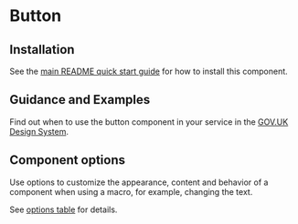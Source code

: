 # Button

## Installation

See the [main README quick start guide](https://github.com/alphagov/govuk-frontend#quick-start) for how to install this component.

## Guidance and Examples

Find out when to use the button component in your service in the [GOV.UK Design System](https://design-system.service.gov.uk/components/button).

## Component options

Use options to customize the appearance, content and behavior of a component when using a macro, for example, changing the text.

See [options table](https://design-system.service.gov.uk/components/button/#options-example-default) for details.